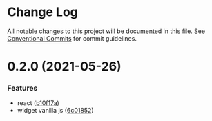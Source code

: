 # Change Log

All notable changes to this project will be documented in this file.
See [Conventional Commits](https://conventionalcommits.org) for commit guidelines.

# 0.2.0 (2021-05-26)


### Features

* react ([b10f17a](https://github.com/Akkadu/rsi-api-widgets/commit/b10f17ae9b03467880473c7f05db6ffe2d688330))
* widget vanilla js ([6c01852](https://github.com/Akkadu/rsi-api-widgets/commit/6c018525465474deae3e6912eac82c92ce43f7bc))
